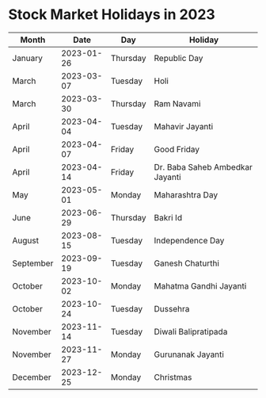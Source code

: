 # Stock Market Holidays in 2023

| Month     | Date       | Day      | Holiday                         |
|-----------|------------|----------|---------------------------------|
| January   | 2023-01-26 | Thursday | Republic Day                    |
| March     | 2023-03-07 | Tuesday  | Holi                            |
| March     | 2023-03-30 | Thursday | Ram Navami                      |
| April     | 2023-04-04 | Tuesday  | Mahavir Jayanti                 |
| April     | 2023-04-07 | Friday   | Good Friday                     |
| April     | 2023-04-14 | Friday   | Dr. Baba Saheb Ambedkar Jayanti |
| May       | 2023-05-01 | Monday   | Maharashtra Day                 |
| June      | 2023-06-29 | Thursday | Bakri Id                        |
| August    | 2023-08-15 | Tuesday  | Independence Day                |
| September | 2023-09-19 | Tuesday  | Ganesh Chaturthi                |
| October   | 2023-10-02 | Monday   | Mahatma Gandhi Jayanti          |
| October   | 2023-10-24 | Tuesday  | Dussehra                        |
| November  | 2023-11-14 | Tuesday  | Diwali Balipratipada            |
| November  | 2023-11-27 | Monday   | Gurunanak Jayanti               |
| December  | 2023-12-25 | Monday   | Christmas                       |

